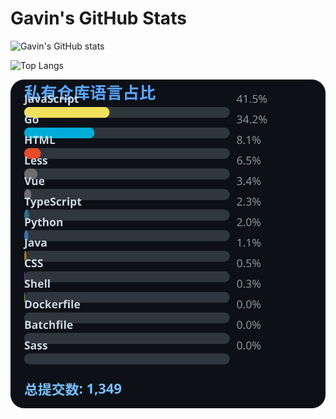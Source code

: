 # Gavin's GitHub Stats

![Gavin's GitHub stats](https://github-readme-stats.vercel.app/api?username=gavinhaydy&show_icons=true&theme=tokyonight)

![Top Langs](https://github-readme-stats.vercel.app/api/top-langs/?username=gavinhaydy&layout=compact)








































































































<!-- PRIVATE_STATS_START -->
![私有仓库统计](./.github/private-stats.svg)
<!-- PRIVATE_STATS_END -->







































































































